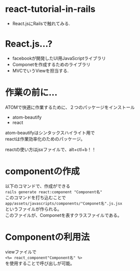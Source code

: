 # react-tutorial-in-rails
* React.jsにRailsで触れてみる.

# React.js...?
* facebookが開発したUI用JavaScriptライブラリ
* Componetを作成するためのライブラリ
* MVCでいうViewを担当する.

# 作業の前に...
ATOMで快適に作業するために、２つのパッケージをインストール

* atom-beautify
* react

atom-beautifyはシンタックスハイライト用で  
reactは作業効率化のためのパッケージ。

reactの使い方はjsxファイルで、alt+ctl+b！！

# componentの作成
以下のコマンドで、作成ができる  
`rails generate react:component "Component名"`  
このコマンドを打ち込むことで  
`app/assets/javascripts/components/"Componet名".js.jsx`  
というファイルが作られる。  
このファイルが、Componetを表すクラスファイルである。

# Componentの利用法
viewファイルで  
`<%= react_component"Component名" %>`  
を使用することで呼び出しが可能。

